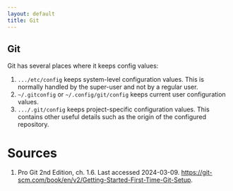 ```yaml
---
layout: default
title: Git
---
```


## Git

Git has several places where it keeps config values:

1. `.../etc/config` keeps system-level configuration values. This is normally handled by the super-user and not by a regular user.
2. `~/.gitconfig` or `~/.config/git/config` keeps current user configuration values.
3. `.../.git/config` keeps project-specific configuration values. This contains other useful details such as the origin of the configured repository.

# Sources

1. Pro Git 2nd Edition, ch. 1.6. Last accessed 2024-03-09. https://git-scm.com/book/en/v2/Getting-Started-First-Time-Git-Setup.
